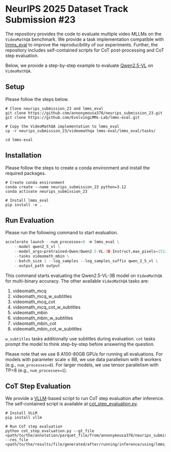 # NeurIPS 2025 Dataset Track Submission #23

The repository provides the code to evaluate multiple video MLLMs on the `VideoMathQA` benchmark. We provide a task implementation compatible with [lmms\_eval](https://github.com/EvolvingLMMs-Lab/lmms-eval) to improve the reproducibility of our experiments. Further, the repository includes self-contained scripts for CoT post-processing and CoT step evaluation.

Below, we provide a step-by-step example to evaluate [Qwen2.5-VL](https://huggingface.co/Qwen/Qwen2.5-VL-3B-Instruct) on `VideoMathQA`.

## Setup

Please follow the steps below.

```shell
# Clone neurips_submission_23 and lmms_eval
git clone https://github.com/annonymousa378/neurips_submission_23.git
git clone https://github.com/EvolvingLMMs-Lab/lmms-eval.git

# Copy the VideoMathQA implementation to lmms_eval
cp -r neurips_submission_23/videomathqa lmms-eval/lmms_eval/tasks/

cd lmms-eval
```

## Installation

Please follow the steps to create a conda environment and install the required packages.

```shell
# Create conda environment
conda create --name neurips_submission_23 python=3.12
conda activate neurips_submission_23

# Install lmms_eval
pip install -e .
```

## Run Evaluation

Please run the following command to start evaluation.

```python
accelerate launch --num_processes=8 -m lmms_eval \
    --model qwen2_5_vl \
    --model_args=pretrained=Qwen/Qwen2.5-VL-3B-Instruct,max_pixels=151200,min_pixels=100352,use_flash_attention_2=True,device_map=auto \
    --tasks videomath_mbin \
    --batch_size 1 --log_samples --log_samples_suffix qwen_2_5_vl \
    --output_path output
```

This command starts evaluating the Qwen2.5-VL-3B model on `VideoMathQA` for multi-binary accuracy. The other available `VideoMathQA` tasks are:

1. videomath\_mcq
2. videomath\_mcq\_w\_subtitles
3. videomath\_mcq\_cot
4. videomath\_mcq\_cot\_w\_subtitles
5. videomath\_mbin
6. videomath\_mbin\_w\_subtitles
7. videomath\_mbin\_cot
8. videomath\_mbin\_cot\_w\_subtitles

`w_subtitles` tasks additionally use subtitles during evaluation. `cot` tasks prompt the model to think step-by-step before answering the question.

Please note that we use 8 A100-80GB GPUs for running all evaluations. For models with parameter scale ≤ 8B, we use data parallelism with 8 workers (e.g., `num_processes=8`).
For larger models, we use tensor parallelism with TP=8 (e.g., `num_processes=1`).

## CoT Step Evaluation

We provide a [VLLM](https://github.com/vllm-project/vllm)-based script to run CoT step evaluation after inference. The self-contained script is available at [cot\_step\_evaluation.py](cot_step_evaluation.py).

```shell
# Install VLLM
pip install vllm

# Run CoT step evaluation
python cot_step_evaluation.py --gt_file <path/to/the/annotation/parquet_file/from/annonymousa378/neurips_submission_23> --res_file <path/to/the/results/file/generated/after/running/inference/using/lmms_eval>
```
